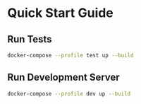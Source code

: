 # Quick Start Guide

## Run Tests
```bash
docker-compose --profile test up --build
```

## Run Development Server
```bash
docker-compose --profile dev up --build
``` 